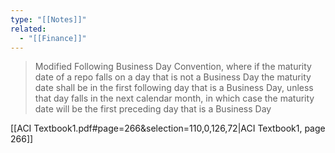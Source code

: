 ```yaml
---
type: "[[Notes]]"
related:
  - "[[Finance]]"
---
```


>  Modified Following Business Day Convention, where if the maturity date of a repo falls on a day that is not a Business Day the maturity date shall be in the first following day that is a Business Day, unless that day falls in the next calendar month, in which case the maturity date will be the first preceding day that is a Business Day

[[ACI Textbook1.pdf#page=266&selection=110,0,126,72|ACI Textbook1, page 266]]